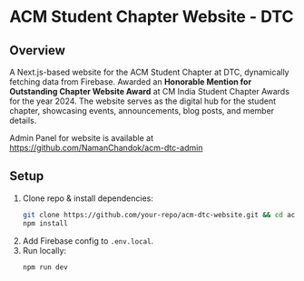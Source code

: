 # ACM Student Chapter Website - DTC

## Overview
A Next.js-based website for the ACM Student Chapter at DTC, dynamically fetching data from Firebase. Awarded an **Honorable Mention for Outstanding Chapter Website Award** at CM India Student Chapter Awards for the year 2024. The website serves as the digital hub for the student chapter, showcasing events, announcements, blog posts, and member details.

Admin Panel for website is available at https://github.com/NamanChandok/acm-dtc-admin

## Setup
1. Clone repo & install dependencies:
   ```bash
   git clone https://github.com/your-repo/acm-dtc-website.git && cd acm-dtc-website
   npm install
   ```
2. Add Firebase config to `.env.local`.
3. Run locally:
   ```bash
   npm run dev
   ```

